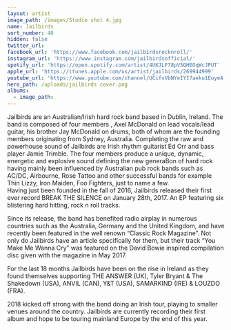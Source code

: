 ```yaml
---
layout: artist
image_path: /images/Studio shot 4.jpg
name: Jailbirds
sort_number: 40
hidden: false
twitter_url:
facebook_url: 'https://www.facebook.com/jailbirdsrocknroll/'
instagram_url: 'https://www.instagram.com/jailbirdsofficial/'
spotify_url: 'https://open.spotify.com/artist/4UKJLF78pV5QHEOqWcJPUT'
apple_url: 'https://itunes.apple.com/us/artist/jailbirds/269944999'
youtube_url: 'https://www.youtube.com/channel/UCifvVbNYeIYI7aeku1EoyeA'
hero_path: /uploads/jailbirds cover.png
albums:
  - image_path:
---
```


Jailbirds are an Australian/Irish hard rock band based in Dublin, Ireland. The band is composed of four members , Axel McDonald on lead vocals/lead guitar, his brother Jay McDonald on drums, both of whom are the founding members originating from Sydney, Australia. Completing the raw and powerhouse sound of Jailbirds are Irish rhythm guitarist Ed Orr and bass player Jamie Trimble. The four members produce a unique, dynamic, energetic and explosive sound defining the new generaBon of hard rock having mainly been influenced by Australian pub rock bands such as AC/DC, Airbourne, Rose Tattoo and other successful bands for example Thin Lizzy, Iron Maiden, Foo Fighters, just to name a few.<br>Having just been founded in the fall of 2016, Jailbirds released their first ever record BREAK THE SILENCE on January 28th, 2017. An EP featuring six blistering hard hitting, rock n roll tracks.

Since its release, the band has benefited radio airplay in numerous countries such as the Australia, Germany and the United Kingdom, and have recently been featured in the well renown “Classic Rock Magazine”. Not only do Jailbirds have an article specifically for them, but their track “You Make Me Wanna Cry” was featured on the David Bowie inspired compilation disc given with the magazine in May 2017.

For the last 18 months Jailbirds have been on the rise in Ireland as they found themselves supporting THE ANSWER (UK), Tyler Bryant & The Shakedown (USA), ANVIL (CAN), Y&T (USA), SAMARKIND (IRE) & LOUZDO (FRA).

2018 kicked off strong with the band doing an Irish tour, playing to smaller venues around the country. Jailbirds are currently recording their first album and hope to be touring mainland Europe by the end of this year.